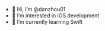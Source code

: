 - 👋 Hi, I’m @danzhou01
- 👀 I’m interested in iOS development
- 🌱 I’m currently learning Swift

<!---
danzhou01/danzhou01 is a ✨ special ✨ repository because its `README.md` (this file) appears on your GitHub profile.
You can click the Preview link to take a look at your changes.
--->
